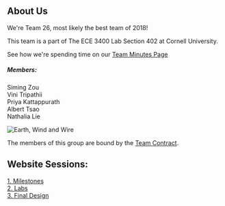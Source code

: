 <head>
    <title>Team 26</title>
    <link rel="stylesheet" type="text/css" href="style/all.css" media="all"/>
    <link rel="icon" href="RobotCar.jpg"> 
</head>

<!--<div class="menu">
  <a href="index.html" class="current">Home</a>
  <a href="about.html" class="drop-button">About</a>
    <div class="drop-menu">
      <a href="about.html">Logistics</a>
      <a href="about.html">Team Contract</a>
      <a href="about.html">Meeting Minutes</a>
      <a href="about.html">Members</a>
    </div>
  <a href="assignments.html">Assignments</a>
  <a href="tutorials.html">Tutorials</a>
  <a href="contact.html">Contact</a>
</div> -->

## About Us

We're Team 26, most likely the best team of 2018!

This team is a part of The ECE 3400 Lab Section 402 at Cornell University.

See how we're spending time on our [Team Minutes Page](Mnutes.md)


##### Members: <br>
Siming Zou <br>
Vini Tripathii <br>
Priya Kattappurath <br>
Albert Tsao <br>
Nathalia Lie <br>


![Earth, Wind and Wire](IMG_4980.jpg)

<!--<div style="text-align: center">
<img alt="Earth, Wind and Wire" src="IMG_4980.jpg"/>
</div> -->

The members of this group are bound by the [Team Contract](Contract.md).

## Website Sessions:

[1. Milestones](milestones.md)  
[2. Labs](labsessions.md)  
[3. Final Design](Final_Design.md)
